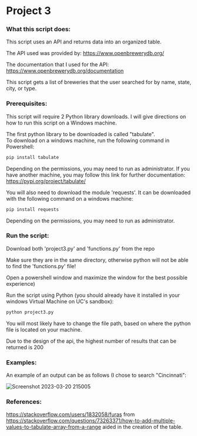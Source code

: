 # Project 3

### What this script does:
This script uses an API and returns data into an organized table.

The API used was provided by: https://www.openbrewerydb.org/    

The documentation that I used for the API: https://www.openbrewerydb.org/documentation 

This script gets a list of breweries that the user searched for by name, state, city, or type.

### Prerequisites:
This script will require 2 Python library downloads. I will give directions on how to run this script on a Windows machine.

The first python library to be downloaded is called "tabulate".    
To download on a windows machine, run the following command in Powershell:

```powershell
pip install tabulate
```
Depending on the permissions, you may need to run as administrator. If you have another machine, you may follow this link for further documentation: https://pypi.org/project/tabulate/

You will also need to download the module 'requests'. It can be downloaded with the following command on a windows machine:
```powershell
pip install requests
```
Depending on the permissions, you may need to run as administrator.

### Run the script:
Download both 'project3.py' and 'functions.py' from the repo  

Make sure they are in the same directory, otherwise python will not be able to find the 'functions.py' file!  

Open a powershell window and maximize the window for the best possible experience)  

Run the script using Python (you should already have it installed in your windows Virtual Machine on UC's sandbox):

```python
python project3.py
```
You will most likely have to change the file path, based on where the python file is located on your machine.  
  
Due to the design of the api, the highest number of results that can be returned is 200


###  Examples:
An example of an output can be as follows (I chose to search "Cincinnati":

![Screenshot 2023-03-20 215005](https://user-images.githubusercontent.com/82166772/226501194-316a1dd3-fb65-47a9-ae53-d043c4367fa7.png)

### References:
https://stackoverflow.com/users/1832058/furas from https://stackoverflow.com/questions/73263371/how-to-add-multiple-values-to-tabulate-array-from-a-range aided in the creation of the table.
